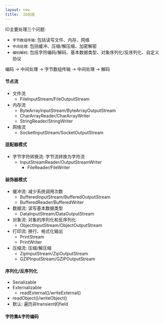 ```yaml
---
layout: new
title:  IO总结
---
```


IO主要处理三个问题:

* `字节数组传输`: 包括读写文件、内存、网络
* `中间处理`: 包括缓冲、压缩/解压缩、加密解密
* `编码解码`: 包括字符编码/解码、基本数据类型、对象序列化/反序列化、自定义协议

编码 -> 中间处理 -> 字节数组传输 -> 中间处理 -> 解码

#### 节点流

* 文件流
    * FileInputStream/FileOutputStream
* 内存流
    * ByteArrayInputStream/ByteArrayOutputStream
    * CharArrayReader/CharArrayWriter
    * StringReader/StringWriter
* 网络流
    * SocketInputStream/SocketOutputStream

#### 适配器模式

* 字节字符转换流: 字节流转换为字符流
    * InputStreamReader/OutputStreamWriter
        * FileReader/FileWriter

#### 装饰器模式

* 缓冲流: 减少系统调用次数
    * BufferedInputStream/BufferedOutputStream
    * BufferedReader/BufferedWriter
* 数据流: 读写基本数据类型
    * DataInputStream/DataOutputStream
* 对象流: 对象的序列化和反序列化
    * ObjectInputStream/ObjectOutputStream
* 打印流: 换行、格式化输出
    * PrintStream
    * PrintWriter
* 压缩流: 压缩/解压缩
    * ZipInputStream/ZipOutputStream
    * GZIPInputStream/GZIPOutputStream

#### 序列化/反序列化

* Serializable
* Externalizable
    * readExternal()/writeExternal()
* readObject()/writeObject()
* 默认: 遍历非transient的field

#### 字符集&字符编码

